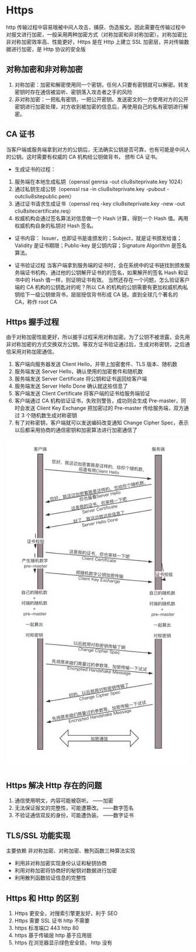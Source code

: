 # Https

http 传输过程中容易哦被中间人攻击，捕获、伪造报文。因此需要在传输过程中对报文进行加密，一般采用两种加密方式（对称加密和非对称加密）。对称加密比非对称加密效率高、性能更好，Https 是在 Http 上建立 SSL 加密层，并对传输数据进行加密，是 Http 协议的安全版

## 对称加密和非对称加密

1. 对称加密：加密和解密使用同一个密钥，任何人只要有密钥就可以解密。转发密钥时存在通信被监听、密钥落入攻击者之手的风险
2. 非对称加密：一把私有密钥，一把公开密钥。发送密文的一方使用对方的公开密钥进行加密处理，对方收到被加密的信息后，再使用自己的私有密钥进行解密。

## CA 证书

当客户端或服务端拿到对方的公钥后，无法确实公钥是否可靠，也有可能是中间人的公钥。这时需要有权威的 CA 机构给公钥做背书，
颁布 CA 证书。

- 生成证书的过程：

1. 服务端在本地生成私钥（openssl genrsa -out cliu8siteprivate.key 1024）
2. 通过私钥生成公钥（openssl rsa -in cliu8siteprivate.key -pubout -outcliu8sitepublic.pem）
3. 通过证书请求生成证书（openssl req -key cliu8siteprivate.key -new -out cliu8sitecertificate.req）
4. 权威机构会通过签名算法对信息做一个 Hash 计算，得到一个 Hash 值。再用权威机构自身的私钥对 Hash 签名。

- 证书内容：
  Issuer，也即证书是谁颁发的；Subject，就是证书颁发给谁；Validity 是证书期限；Public-key 是公钥内容；Signature Algorithm 是签名算法。

- 证书验证过程
  当客户端拿到服务端的证书时，会在系统中的证书链找到颁发服务端证书机构，通过他的公钥解开证书的的签名，如果解开的签名 Hash 和证书中的 Hash 值一样，则证明证书有效。
  当然还存在一个问题，怎么验证客户端的 CA 机构的公钥匙对的呢？所以 CA 的机构的公钥需要有更加权威机构私钥给下一级公钥做背书，层层授信背书形成 CA 链。直到全球几个著名的 CA，称作 root CA

## Https 握手过程

由于对称加密性能更好，所以握手过程采用对称加密。为了公钥不被泄露，会先用非对称加密的方式交换双方公钥。等双方证书验证通过后，生成对称密钥，之后通信采用对称加密通信。

1. 客户端向服务器发送 Client Hello，并带上加密套件、TLS 版本、随机数
2. 服务端发送 Server Hello，确认使用的加密套件和随机数
3. 服务端发送 Server Certificate 将公钥和证书返回给客户端
4. 服务端发送 Server Hello Done 确认就这些信息了
5. 客户端发送 Client Certificate 将客户端的证书给服务端验证
6. 客户端通过 CA 机构验证证书，失败则警告，成功则会生成 Pre-master，同时会发送 Client Key Exchange 把加密过的 Pre-master 传给服务端，双方通过 3 个随机数生成对称密钥
7. 有了对称密钥，客户端就可以发送编码改变通知 Change Cipher Spec，表示以后都采用协商的通信密钥和加密算法进行加密通信了

![Alt](./https.jpeg)

<!-- 8. 客户端使用伪随机数生成器生成加密使用的对称秘钥，然后用服务端提供的公钥加密，最后将这个会话秘钥发送给服务端
8. 服务端用自己的私钥解密得到对称秘钥，至此客户端和服务端都有了相同的对称秘钥
9. 服务端使用对称秘钥加密明文内容发送给客户端
10. 客户端使用对称秘钥得到明文内容
11. 客户端再次发起 Https 请求 使用对称秘钥加密明文内容，服务端使用对称秘钥解密得到明文内容 -->

## Https 解决 Http 存在的问题

1. 通信使用明文，内容可能被窃听。 ——加密
2. 无法保证报文的完整性，可能遭篡改。 ——数字签名
3. 不验证通信双反的身份，可能遭伪装。 ——数字证书

## TLS/SSL 功能实现

主要依赖 非对称加密、对称加密、散列函数三种算法实现

- 利用非对称加密实现身份认证和秘钥协商
- 利用对称加密将协商好的秘钥对数据进行加密
- 利用散列函数验证信息的完整性

## Https 和 Http 的区别

1. Https 更安全，对搜索引擎更友好，利于 SEO
2. Https 需要 SSL 证书 http 不需要
3. https 标准端口 443 http 80
4. https 基于传输层 http 基于应用层
5. https 在浏览器显示绿色安全锁， http 没有
